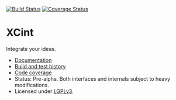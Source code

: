 
[![Build Status](https://travis-ci.org/rbast/xcint.svg?branch=master)](https://travis-ci.org/rbast/xcint/builds) [![Coverage Status](https://coveralls.io/repos/rbast/xcint/badge.png?branch=master)](https://coveralls.io/r/rbast/xcint?branch=master)

XCint
=====

Integrate your ideas.

- [Documentation](http://xcint.readthedocs.org/)
- [Build and test history](https://travis-ci.org/rbast/xcint/builds)
- [Code coverage](https://coveralls.io/r/rbast/xcint)
- Status: Pre-alpha. Both interfaces and internals subject to heavy modifications.
- Licensed under [LGPLv3](../master/LICENSE).
